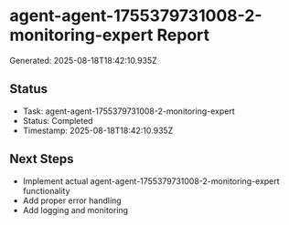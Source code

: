 # agent-agent-1755379731008-2-monitoring-expert Report

Generated: 2025-08-18T18:42:10.935Z

## Status
- Task: agent-agent-1755379731008-2-monitoring-expert
- Status: Completed
- Timestamp: 2025-08-18T18:42:10.935Z

## Next Steps
- Implement actual agent-agent-1755379731008-2-monitoring-expert functionality
- Add proper error handling
- Add logging and monitoring
